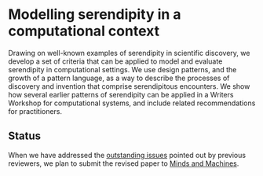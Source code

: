 # Modelling serendipity in a computational context

Drawing on well-known examples of serendipity in scientific discovery,
we develop a set of criteria that can be applied to model and evaluate
serendipity in computational settings.  We use design patterns, and
the growth of a pattern language, as a way to describe the processes
of discovery and invention that comprise serendipitous encounters.  We
show how several earlier patterns of serendipity can be applied in a
Writers Workshop for computational systems, and include related
recommendations for practitioners.

## Status

When we have addressed the [outstanding issues](https://github.com/holtzermann17/serendipity/issues) pointed out by previous reviewers, we plan to submit the revised paper to [Minds and Machines](http://www.springer.com/computer/ai/journal/11023).
